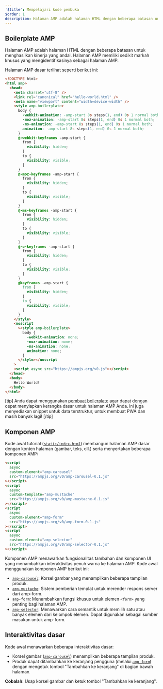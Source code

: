 ```yaml
---
'$title': Mempelajari kode pembuka
$order: 1
description: Halaman AMP adalah halaman HTML dengan beberapa batasan untuk menghasilkan kinerja yang andal. Halaman AMP memiliki sedikit markah khusus yang mengidentifikasinya sebagai halaman AMP.
---
```


## Boilerplate AMP

Halaman AMP adalah halaman HTML dengan beberapa batasan untuk menghasilkan kinerja yang andal. Halaman AMP memiliki sedikit markah khusus yang mengidentifikasinya sebagai halaman AMP.

Halaman AMP dasar terlihat seperti berikut ini:

```html
<!DOCTYPE html>
<html amp>
  <head>
    <meta charset="utf-8" />
    <link rel="canonical" href="hello-world.html" />
    <meta name="viewport" content="width=device-width" />
    <style amp-boilerplate>
      body {
        -webkit-animation: -amp-start 8s steps(1, end) 0s 1 normal both;
        -moz-animation: -amp-start 8s steps(1, end) 0s 1 normal both;
        -ms-animation: -amp-start 8s steps(1, end) 0s 1 normal both;
        animation: -amp-start 8s steps(1, end) 0s 1 normal both;
      }
      @-webkit-keyframes -amp-start {
        from {
          visibility: hidden;
        }
        to {
          visibility: visible;
        }
      }
      @-moz-keyframes -amp-start {
        from {
          visibility: hidden;
        }
        to {
          visibility: visible;
        }
      }
      @-ms-keyframes -amp-start {
        from {
          visibility: hidden;
        }
        to {
          visibility: visible;
        }
      }
      @-o-keyframes -amp-start {
        from {
          visibility: hidden;
        }
        to {
          visibility: visible;
        }
      }
      @keyframes -amp-start {
        from {
          visibility: hidden;
        }
        to {
          visibility: visible;
        }
      }
    </style>
    <noscript
      ><style amp-boilerplate>
        body {
          -webkit-animation: none;
          -moz-animation: none;
          -ms-animation: none;
          animation: none;
        }
      </style></noscript
    >
    <script async src="https://ampjs.org/v0.js"></script>
  </head>
  <body>
    Hello World!
  </body>
</html>
```

[tip] Anda dapat menggunakan [pembuat boilerplate](https://amp.dev/boilerplate) agar dapat dengan cepat menyiapkan kerangka dasar untuk halaman AMP Anda. Ini juga menyediakan snippet untuk data terstruktur, untuk membuat PWA dan masih banyak lagi! [/tip]

## Komponen AMP

Kode awal tutorial ([`static/index.html`](https://github.com/googlecodelabs/advanced-interactivity-in-amp/blob/master/static/index.html)) membangun halaman AMP dasar dengan konten halaman (gambar, teks, dll.) serta menyertakan beberapa komponen AMP:

```html
<script
  async
  custom-element="amp-carousel"
  src="https://ampjs.org/v0/amp-carousel-0.1.js"
></script>
<script
  async
  custom-template="amp-mustache"
  src="https://ampjs.org/v0/amp-mustache-0.1.js"
></script>
<script
  async
  custom-element="amp-form"
  src="https://ampjs.org/v0/amp-form-0.1.js"
></script>
<script
  async
  custom-element="amp-selector"
  src="https://ampjs.org/v0/amp-selector-0.1.js"
></script>
```

Komponen AMP menawarkan fungsionalitas tambahan dan komponen UI yang menambahkan interaktivitas penuh warna ke halaman AMP. Kode awal menggunakan komponen AMP berikut ini:

- [`amp-carousel`](../../../../documentation/components/reference/amp-carousel.md): Korsel gambar yang menampilkan beberapa tampilan produk.
- [`amp-mustache`](../../../../documentation/components/reference/amp-mustache.md): Sistem pemberian templat untuk merender respons server dari amp-form.
- [`amp-form`](../../../../documentation/components/reference/amp-form.md): Menambahkan fungsi khusus untuk elemen `<form>` yang penting bagi halaman AMP.
- [`amp-selector`](../../../../documentation/components/reference/amp-selector.md): Menawarkan cara semantik untuk memilih satu atau banyak elemen dari kelompok elemen. Dapat digunakan sebagai sumber masukan untuk amp-form.

## Interaktivitas dasar

Kode awal menawarkan beberapa interaktivitas dasar:

- Korsel gambar ([`amp-carousel`](../../../../documentation/components/reference/amp-carousel.md)) menampilkan beberapa tampilan produk.
- Produk dapat ditambahkan ke keranjang pengguna (melalui [`amp-form`](../../../../documentation/components/reference/amp-form.md)) dengan mengetuk tombol "Tambahkan ke keranjang" di bagian bawah halaman.

**Cobalah**: Usap korsel gambar dan ketuk tombol "Tambahkan ke keranjang".
